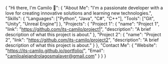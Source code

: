 {
  "Hi there, I'm Camilo 👋": {
    "About Me": "I'm a passionate developer with a love for creating innovative solutions and learning new technologies.",
    "Skills": {
      "Languages": ["Python", "Java", "C#", "C++"],
      "Tools": ["Git", "Unity", "Unreal Engine"]
    },
    "Projects": {
      "Project 1": {
        "name": "Project 1",
        "link": "https://github.com/its-camilo/project1",
        "description": "A brief description of what this project is about."
      },
      "Project 2": {
        "name": "Project 2",
        "link": "https://github.com/its-camilo/project2",
        "description": "A brief description of what this project is about."
      }
    },
    "Contact Me": {
      "Website": "https://its-camilo.github.io/portfolio/",
      "Email": "camiloalejandrolagosmalaver@gmail.com"
    }
  }
}
